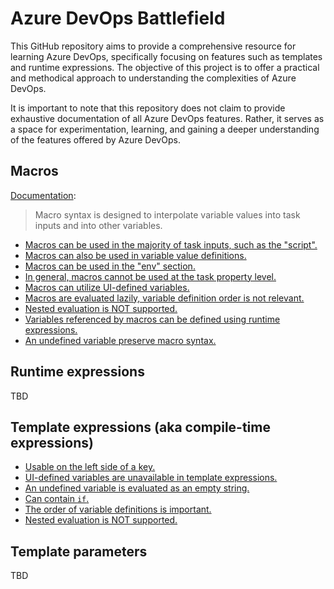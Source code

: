# Azure DevOps Battlefield

This GitHub repository aims to provide a comprehensive resource for learning Azure DevOps, specifically focusing on features such as templates and runtime expressions. The objective of this project is to offer a practical and methodical approach to understanding the complexities of Azure DevOps.

It is important to note that this repository does not claim to provide exhaustive documentation of all Azure DevOps features. Rather, it serves as a space for experimentation, learning, and gaining a deeper understanding of the features offered by Azure DevOps.

## Macros

[Documentation](https://learn.microsoft.com/en-us/azure/devops/pipelines/process/variables?view=azure-devops&tabs=yaml%2Cbatch#macro-syntax-variables):

> Macro syntax is designed to interpolate variable values into task inputs and into other variables.

- [Macros can be used in the majority of task inputs, such as the "script".](macros.md#macros-can-be-used-in-the-majority-of-task-inputs-such-as-the-script)
- [Macros can also be used in variable value definitions.](macros.md#macros-can-also-be-used-in-variable-value-definitions)
- [Macros can be used in the "env" section.](macros.md#macros-can-be-used-in-the-env-section)
- [In general, macros cannot be used at the task property level.](macros.md#in-general-macros-cannot-be-used-at-the-task-property-level)
- [Macros can utilize UI-defined variables.](macros.md#macros-can-utilize-ui-defined-variables)
- [Macros are evaluated lazily, variable definition order is not relevant.](macros.md#macros-are-evaluated-lazily-variable-definition-order-is-not-relevant)
- [Nested evaluation is NOT supported.](macros.md#nested-expansion-is-supported)
- [Variables referenced by macros can be defined using runtime expressions.](macros.md#variables-referenced-by-macros-can-be-defined-using-runtime-expressions)
- [An undefined variable preserve macro syntax.](macros.md#undefined-variables-preserve-macro-syntax)

## Runtime expressions

TBD

## Template expressions (aka compile-time expressions)

- [Usable on the left side of a key.](template-expressions.md#usable-on-the-left-side-of-a-key)
- [UI-defined variables are unavailable in template expressions.](template-expressions.md#ui-defined-variables-are-unavailable-in-template-expressions)
- [An undefined variable is evaluated as an empty string.](template-expressions.md#an-undefined-variable-is-evaluated-as-an-empty-string)
- [Can contain `if`.](template-expressions.md#can-contain-if)
- [The order of variable definitions is important.](template-expressions.md#the-order-of-variable-definitions-is-important)
- [Nested evaluation is NOT supported.](template-expressions.md#nested-evaluation-is-not-supported)

## Template parameters

TBD
